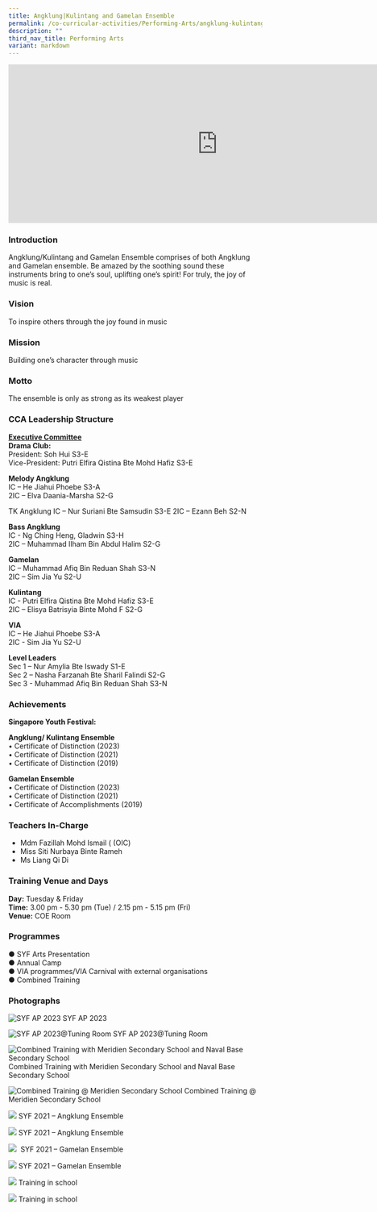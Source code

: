 ```yaml
---
title: Angklung|Kulintang and Gamelan Ensemble
permalink: /co-curricular-activities/Performing-Arts/angklung-kulintang-and-gamelan-ensemble/
description: ""
third_nav_title: Performing Arts
variant: markdown
---
```

<center><iframe width="830" height="315" src="https://www.youtube.com/embed/XsBwV_icwtQ" title="2022 AKG Open House" frameborder="0" allow="accelerometer; autoplay; clipboard-write; encrypted-media; gyroscope; picture-in-picture" allowfullscreen=""></iframe></center>


### Introduction

Angklung/Kulintang and Gamelan Ensemble comprises of both Angklung and Gamelan ensemble. Be amazed by the soothing sound these instruments bring to one’s soul, uplifting one’s spirit! For truly, the joy of music is real.

### Vision

To inspire others through the joy found in music&nbsp;

### Mission

Building one’s character through music

### Motto

The ensemble is only as strong as its weakest player

### CCA Leadership Structure

**<u>Executive Committee</u>**  
**Drama Club:**  
President: Soh Hui S3-E  
Vice-President: Putri Elfira Qistina Bte Mohd Hafiz S3-E

**Melody Angklung**  
IC – He Jiahui Phoebe S3-A  
2IC – Elva Daania-Marsha S2-G

TK Angklung
IC – Nur Suriani Bte Samsudin S3-E
2IC – Ezann Beh S2-N

**Bass Angklung**  
IC - Ng Ching Heng, Gladwin S3-H  
2IC – Muhammad Ilham Bin Abdul Halim S2-G

**Gamelan**  
IC – Muhammad Afiq Bin Reduan Shah S3-N  
2IC – Sim Jia Yu S2-U

**Kulintang**  
IC - Putri Elfira Qistina Bte Mohd Hafiz S3-E  
2IC – Elisya Batrisyia Binte Mohd F S2-G

**VIA**   
IC – He Jiahui Phoebe S3-A  
2IC - Sim Jia Yu S2-U

**Level Leaders**  
Sec 1 – Nur Amylia Bte Iswady S1-E  
Sec 2 – Nasha Farzanah Bte Sharil Falindi S2-G  
Sec 3 -  Muhammad Afiq Bin Reduan Shah S3-N


### Achievements

**Singapore Youth Festival:**  

**Angklung/ Kulintang Ensemble**  
•	Certificate of Distinction (2023)  
•	Certificate of Distinction (2021)  
•	Certificate of Distinction (2019)  

**Gamelan Ensemble**  
•	Certificate of Distinction (2023)  
•	Certificate of Distinction (2021)  
•	Certificate of Accomplishments (2019)  



### Teachers In-Charge

* Mdm Fazillah Mohd Ismail ( (OIC)  
* Miss Siti Nurbaya Binte Rameh  
* Ms Liang Qi Di

### Training Venue and Days

**Day:**&nbsp;Tuesday &amp; Friday   
**Time:**&nbsp;3.00 pm - 5.30 pm (Tue) / 2.15 pm - 5.15 pm (Fri)   
**Venue:**&nbsp;COE Room


### Programmes   
●	SYF Arts Presentation  
●	Annual Camp  
●	VIA programmes/VIA Carnival with external organisations   
●	Combined Training


### Photographs
![SYF AP 2023](/images/AKG/akg1003.jpg)
SYF AP 2023  

![SYF AP 2023@Tuning Room](/images/AKG/akg1002.jpg)
SYF AP 2023@Tuning Room

![Combined Training with Meridien Secondary School and Naval Base Secondary School](/images/AKG/akg1001.jpg)
Combined Training with Meridien Secondary School and Naval Base Secondary School

![Combined Training @ Meridien Secondary School](/images/AKG/akg1004.png)
Combined Training @ Meridien Secondary School




![](/images/akge1.jpeg)
SYF 2021 – Angklung Ensemble

![](/images/akge2.jpeg)
SYF 2021 – Angklung Ensemble

![](/images/akge3.jpeg)
&nbsp;SYF 2021 – Gamelan Ensemble

![](/images/akge4.jpeg)
SYF 2021 – Gamelan Ensemble

![](/images/akge5.jpeg)
Training in school

![](/images/akge6.jpeg)
Training in school